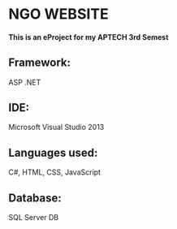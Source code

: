 # NGO WEBSITE
#### This is an eProject for my APTECH 3rd Semest
## Framework:
ASP .NET
## IDE:
Microsoft Visual Studio 2013
## Languages used:
C#, HTML, CSS, JavaScript
## Database:
SQL Server DB
